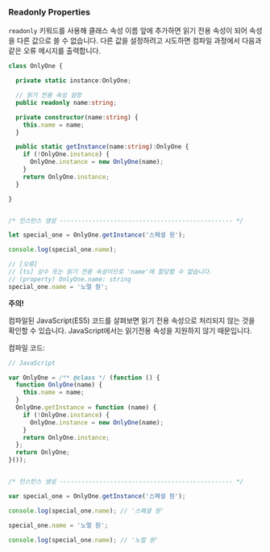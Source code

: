 ### Readonly Properties

`readonly` 키워드를 사용해 클래스 속성 이름 앞에 추가하면 읽기 전용 속성이 되어 속성을 다른 값으로 쓸 수 없습니다. 다른 값을 설정하려고 시도하면 컴파일 과정에서 다음과 같은 오류 메시지를 출력합니다.

```ts
class OnlyOne {

  private static instance:OnlyOne;

  // 읽기 전용 속성 설정
  public readonly name:string;

  private constructor(name:string) {
    this.name = name;
  }

  public static getInstance(name:string):OnlyOne {
    if (!OnlyOne.instance) {
      OnlyOne.instance = new OnlyOne(name);
    }
    return OnlyOne.instance;
  }

}


/* 인스턴스 생성 ------------------------------------------------ */

let special_one = OnlyOne.getInstance('스페셜 원');

console.log(special_one.name);

// [오류]
// [ts] 상수 또는 읽기 전용 속성이므로 'name'에 할당할 수 없습니다.
// (property) OnlyOne.name: string
special_one.name = '노멀 원';
```

**주의!**

컴파일된 JavaScript(ES5) 코드를 살펴보면 읽기 전용 속성으로 처리되지 않는 것을 확인할 수 있습니다. JavaScript에서는 읽기전용 속성을 지원하지 않기 때문입니다.

컴파일 코드:
```js
// JavaScript

var OnlyOne = /** @class */ (function () {
  function OnlyOne(name) {
    this.name = name;
  }
  OnlyOne.getInstance = function (name) {
    if (!OnlyOne.instance) {
      OnlyOne.instance = new OnlyOne(name);
    }
    return OnlyOne.instance;
  };
  return OnlyOne;
}());


/* 인스턴스 생성 ------------------------------------------------ */

var special_one = OnlyOne.getInstance('스페셜 원');

console.log(special_one.name); // '스페셜 원'

special_one.name = '노멀 원';

console.log(special_one.name); // '노멀 원'
```